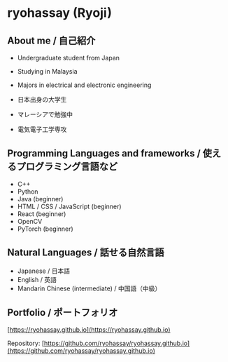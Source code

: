 # ryohassay (Ryoji)
## About me / 自己紹介
- Undergraduate student from Japan
- Studying in Malaysia
- Majors in electrical and electronic engineering

- 日本出身の大学生
- マレーシアで勉強中
- 電気電子工学専攻

## Programming Languages and frameworks / 使えるプログラミング言語など
- C++
- Python
- Java (beginner)
- HTML / CSS / JavaScript (beginner)
- React (beginner)
- OpenCV
- PyTorch (beginner)

## Natural Languages / 話せる自然言語
- Japanese / 日本語
- English / 英語
- Mandarin Chinese (intermediate) / 中国語（中級）

## Portfolio / ポートフォリオ
[https://ryohassay.github.io](https://ryohassay.github.io)

Repository: [https://github.com/ryohassay/ryohassay.github.io](https://github.com/ryohassay/ryohassay.github.io)
